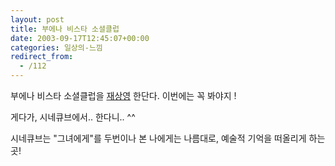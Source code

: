 ```yaml
---
layout: post
title: 부에나 비스타 소셜클럽
date: 2003-09-17T12:45:07+00:00
categories: 일상의-느낌
redirect_from:
  - /112
---
```


부에나 비스타 소셜클럽을 <a href="http://www.mithrandir.co.kr/mt/archives/000059.html">재상영</a> 한단다. 이번에는 꼭 봐야지 !

게다가, 시네큐브에서.. 한다니.. ^^

시네큐브는 "그녀에게"를 두번이나 본 나에게는 나름대로, 예술적 기억을 떠올리게 하는 곳!
<div id=comments>
</div>
